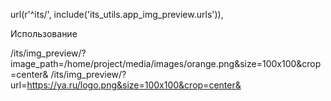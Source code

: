 

url(r'^its/', include('its_utils.app_img_preview.urls')),


Использование

/its/img_preview/?image_path=/home/project/media/images/orange.png&size=100x100&crop=center&
/its/img_preview/?url=https://ya.ru/logo.png&size=100x100&crop=center&
